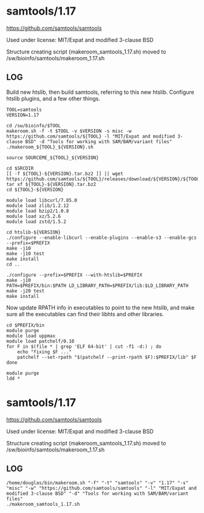 samtools/1.17
=============

<https://github.com/samtools/samtools>

Used under license:
MIT/Expat and modified 3-clause BSD

Structure creating script (makeroom_samtools_1.17.sh) moved to /sw/bioinfo/samtools/makeroom_1.17.sh

LOG
---

Build new htslib, then build samtools, referring to this new htslib.
Configure htslib plugins, and a few other things.


    TOOL=samtools
    VERSION=1.17

    cd /sw/bioinfo/$TOOL
    makeroom.sh -f -t $TOOL -v $VERSION -s misc -w https://github.com/samtools/${TOOL} -l "MIT/Expat and modified 3-clause BSD" -d "Tools for working with SAM/BAM/variant files"
    ./makeroom_${TOOL}_${VERSION}.sh

    source SOURCEME_${TOOL}_${VERSION}

    cd $SRCDIR
    [[ -f ${TOOL}-${VERSION}.tar.bz2 ]] || wget https://github.com/samtools/${TOOL}/releases/download/${VERSION}/${TOOL}-${VERSION}.tar.bz2
    tar xf ${TOOL}-${VERSION}.tar.bz2 
    cd ${TOOL}-${VERSION}

    module load libcurl/7.85.0
    module load zlib/1.2.12
    module load bzip2/1.0.8
    module load xz/5.2.6
    module load zstd/1.5.2

    cd htslib-${VERSION}
    ./configure --enable-libcurl --enable-plugins --enable-s3 --enable-gcs --prefix=$PREFIX
    make -j10
    make -j10 test
    make install
    cd ..

    ./configure --prefix=$PREFIX --with-htslib=$PREFIX
    make -j10
    PATH=$PREFIX/bin:$PATH LD_LIBRARY_PATH=$PREFIX/lib:$LD_LIBRARY_PATH  make -j20 test
    make install


Now update RPATH info in executables to point to the new htslib, and make sure
all the executables can find their libhts and other libraries.

    cd $PREFIX/bin
    module purge
    module load uppmax
    module load patchelf/0.10
    for F in $(file * | grep 'ELF 64-bit' | cut -f1 -d:) ; do
        echo "fixing $F ..."
        patchelf --set-rpath "$(patchelf --print-rpath $F):$PREFIX/lib" $F
    done

    module purge
    ldd *

samtools/1.17
========================

<https://github.com/samtools/samtools>

Used under license:
MIT/Expat and modified 3-clause BSD


Structure creating script (makeroom_samtools_1.17.sh) moved to /sw/bioinfo/samtools/makeroom_1.17.sh

LOG
---

    /home/douglas/bin/makeroom.sh "-f" "-t" "samtools" "-v" "1.17" "-s" "misc" "-w" "https://github.com/samtools/samtools" "-l" "MIT/Expat and modified 3-clause BSD" "-d" "Tools for working with SAM/BAM/variant files"
    ./makeroom_samtools_1.17.sh
